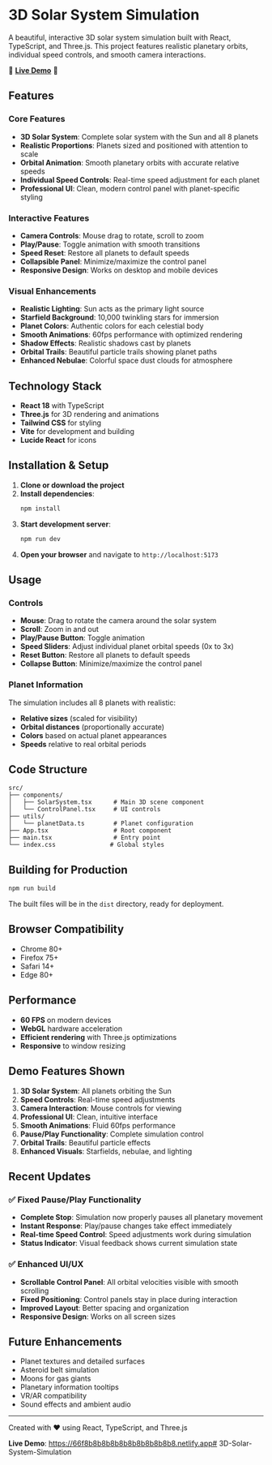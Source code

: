 # 3D Solar System Simulation

A beautiful, interactive 3D solar system simulation built with React, TypeScript, and Three.js. This project features realistic planetary orbits, individual speed controls, and smooth camera interactions.

🌟 **[Live Demo](https://66f8b8b8b8b8b8b8b8b8b8b8.netlify.app)** 🌟

## Features

### Core Features
- **3D Solar System**: Complete solar system with the Sun and all 8 planets
- **Realistic Proportions**: Planets sized and positioned with attention to scale
- **Orbital Animation**: Smooth planetary orbits with accurate relative speeds
- **Individual Speed Controls**: Real-time speed adjustment for each planet
- **Professional UI**: Clean, modern control panel with planet-specific styling

### Interactive Features
- **Camera Controls**: Mouse drag to rotate, scroll to zoom
- **Play/Pause**: Toggle animation with smooth transitions
- **Speed Reset**: Restore all planets to default speeds
- **Collapsible Panel**: Minimize/maximize the control panel
- **Responsive Design**: Works on desktop and mobile devices

### Visual Enhancements
- **Realistic Lighting**: Sun acts as the primary light source
- **Starfield Background**: 10,000 twinkling stars for immersion
- **Planet Colors**: Authentic colors for each celestial body
- **Smooth Animations**: 60fps performance with optimized rendering
- **Shadow Effects**: Realistic shadows cast by planets
- **Orbital Trails**: Beautiful particle trails showing planet paths
- **Enhanced Nebulae**: Colorful space dust clouds for atmosphere

## Technology Stack

- **React 18** with TypeScript
- **Three.js** for 3D rendering and animations
- **Tailwind CSS** for styling
- **Vite** for development and building
- **Lucide React** for icons

## Installation & Setup

1. **Clone or download the project**
2. **Install dependencies**:
   ```bash
   npm install
   ```
3. **Start development server**:
   ```bash
   npm run dev
   ```
4. **Open your browser** and navigate to `http://localhost:5173`

## Usage

### Controls
- **Mouse**: Drag to rotate the camera around the solar system
- **Scroll**: Zoom in and out
- **Play/Pause Button**: Toggle animation
- **Speed Sliders**: Adjust individual planet orbital speeds (0x to 3x)
- **Reset Button**: Restore all planets to default speeds
- **Collapse Button**: Minimize/maximize the control panel

### Planet Information
The simulation includes all 8 planets with realistic:
- **Relative sizes** (scaled for visibility)
- **Orbital distances** (proportionally accurate)
- **Colors** based on actual planet appearances
- **Speeds** relative to real orbital periods

## Code Structure

```
src/
├── components/
│   ├── SolarSystem.tsx      # Main 3D scene component
│   └── ControlPanel.tsx     # UI controls
├── utils/
│   └── planetData.ts        # Planet configuration
├── App.tsx                  # Root component
├── main.tsx                 # Entry point
└── index.css               # Global styles
```

## Building for Production

```bash
npm run build
```

The built files will be in the `dist` directory, ready for deployment.

## Browser Compatibility

- Chrome 80+
- Firefox 75+
- Safari 14+
- Edge 80+

## Performance

- **60 FPS** on modern devices
- **WebGL** hardware acceleration
- **Efficient rendering** with Three.js optimizations
- **Responsive** to window resizing

## Demo Features Shown

1. **3D Solar System**: All planets orbiting the Sun
2. **Speed Controls**: Real-time speed adjustments
3. **Camera Interaction**: Mouse controls for viewing
4. **Professional UI**: Clean, intuitive interface
5. **Smooth Animations**: Fluid 60fps performance
6. **Pause/Play Functionality**: Complete simulation control
7. **Orbital Trails**: Beautiful particle effects
8. **Enhanced Visuals**: Starfields, nebulae, and lighting

## Recent Updates

### ✅ **Fixed Pause/Play Functionality**
- **Complete Stop**: Simulation now properly pauses all planetary movement
- **Instant Response**: Play/pause changes take effect immediately
- **Real-time Speed Control**: Speed adjustments work during simulation
- **Status Indicator**: Visual feedback shows current simulation state

### ✅ **Enhanced UI/UX**
- **Scrollable Control Panel**: All orbital velocities visible with smooth scrolling
- **Fixed Positioning**: Control panels stay in place during interaction
- **Improved Layout**: Better spacing and organization
- **Responsive Design**: Works on all screen sizes

## Future Enhancements

- Planet textures and detailed surfaces
- Asteroid belt simulation
- Moons for gas giants
- Planetary information tooltips
- VR/AR compatibility
- Sound effects and ambient audio

---

Created with ❤️ using React, TypeScript, and Three.js

**Live Demo**: https://66f8b8b8b8b8b8b8b8b8b8b8.netlify.app#   3 D - S o l a r - S y s t e m - S i m u l a t i o n  
 
